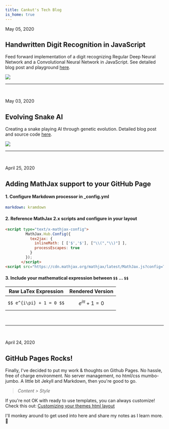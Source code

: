 ```yaml
---
title: Cankut's Tech Blog
is_home: true
---
```


May 05, 2020
## Handwritten Digit Recognition in JavaScript

Feed forward implementation of a digit recognizing Regular Deep Neural Network and a Convolutional Neural Network in JavaScript. 
See detailed blog post and playground [here]({{site.url}}/posts/2020-05-05-handwritten-digit-recognition.html).

<a href="{{site.url}}/posts/2020-05-05-handwritten-digit-recognition.html">
<img src="{{site.url}}/images/digitrecognition/sample_digitrecog.png" />
</a>
<br/>
<hr/>
<br/>



May 03, 2020
## Evolving Snake AI

Creating a snake playing AI through genetic evolution. Detailed blog post and source code [here]({{site.url}}/posts/2020-05-03-snake.html).

<a href="{{site.url}}/posts/2020-05-03-snake.html">
<img src="{{site.url}}/images/sample_play.png" />
</a>
<br/>
<hr/>
<br/>


April 25, 2020
## Adding MathJax support to your GitHub Page

#### 1. Configure Markdown processor in _config.yml
```yml
markdown: kramdown
```
#### 2. Reference MathJax 2.x scripts and configure in your layout
```html
<script type="text/x-mathjax-config">
         MathJax.Hub.Config({
           tex2jax: {
             inlineMath: [ ['$','$'], ["\\(","\\)"] ],
             processEscapes: true
           }
         });
       </script>
<script src="https://cdn.mathjax.org/mathjax/latest/MathJax.js?config=TeX-AMS-MML_HTMLorMML" type="text/javascript"></script>
```
#### 3. Include your mathematical expression between `$$` ... `$$`

| Raw LaTex Expression         |    Rendered Version          |
|:----------------------------:|:-----------------------------:|
| ```$$ e^{i\pi} + 1 = 0 $$``` |   $$ e^{i\pi} + 1 = 0 $$     |

<br/>
<hr/>
<br/>

April 24, 2020
## GitHub Pages Rocks!

Finally, I've decided to put my work & thoughts on Github Pages.  No hassle, free of charge environment. No server management, no html/css mumbo-jumbo. A little bit Jekyll and Markdown, then you're good to go. 

> *Content > Style*


If you're not OK with ready to use templates, you can always customize! Check this out: [Customizing your themes html layout](https://help.github.com/en/github/working-with-github-pages/adding-a-theme-to-your-github-pages-site-using-jekyll#customizing-your-themes-html-layout)

I'll monkey around to get used into here and share my notes as I learn more. :tada:

<br/>

